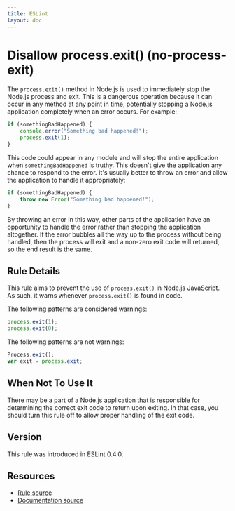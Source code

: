 ```yaml
---
title: ESLint
layout: doc
---
```

<!-- Note: No pull requests accepted for this file. See README.md in the root directory for details. -->
# Disallow process.exit() (no-process-exit)

The `process.exit()` method in Node.js is used to immediately stop the Node.js process and exit. This is a dangerous operation because it can occur in any method at any point in time, potentially stopping a Node.js application completely when an error occurs. For example:

```js
if (somethingBadHappened) {
    console.error("Something bad happened!");
    process.exit(1);
}
```

This code could appear in any module and will stop the entire application when `somethingBadHappened` is truthy. This doesn't give the application any chance to respond to the error. It's usually better to throw an error and allow the application to handle it appropriately:

```js
if (somethingBadHappened) {
    throw new Error("Something bad happened!");
}
```

By throwing an error in this way, other parts of the application have an opportunity to handle the error rather than stopping the application altogether. If the error bubbles all the way up to the process without being handled, then the process will exit and a non-zero exit code will returned, so the end result is the same.

## Rule Details

This rule aims to prevent the use of `process.exit()` in Node.js JavaScript. As such, it warns whenever `process.exit()` is found in code.

The following patterns are considered warnings:

```js
process.exit(1);
process.exit(0);
```

The following patterns are not warnings:

```js
Process.exit();
var exit = process.exit;
```

## When Not To Use It

There may be a part of a Node.js application that is responsible for determining the correct exit code to return upon exiting. In that case, you should turn this rule off to allow proper handling of the exit code.

## Version

This rule was introduced in ESLint 0.4.0.

## Resources

* [Rule source](https://github.com/eslint/eslint/tree/master/lib/rules/no-process-exit.js)
* [Documentation source](https://github.com/eslint/eslint/tree/master/docs/rules/no-process-exit.md)
